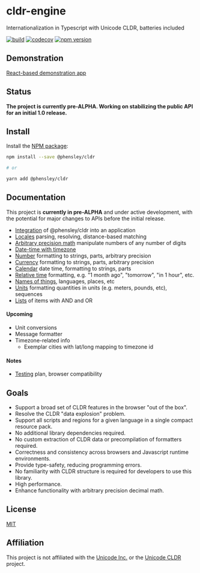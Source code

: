 # cldr-engine

Internationalization in Typescript with Unicode CLDR, batteries included

[![build](https://api.travis-ci.org/phensley/cldr-engine.svg?branch=master)](https://travis-ci.org/phensley/cldr-engine) [![codecov](https://codecov.io/gh/phensley/cldr-engine/branch/master/graph/badge.svg)](https://codecov.io/gh/phensley/cldr-engine) [![npm version](https://badge.fury.io/js/%40phensley%2Fcldr.svg)](https://www.npmjs.com/package/@phensley/cldr)

## Demonstration

[React-based demonstration app](https://phensley.github.io/cldr-engine-react-demo/)

## Status

**The project is currently pre-ALPHA. Working on stabilizing the public API for an initial 1.0 release.**

## Install

Install the [NPM package](https://www.npmjs.com/package/@phensley/cldr):

```bash
npm install --save @phensley/cldr

# or

yarn add @phensley/cldr
```

## Documentation

This project is **currently in pre-ALPHA** and under active development, with the potential for major changes to APIs before the initial release.

* [Integration](docs/integration.md) of @phensley/cldr into an application
* [Locales](docs/locale.md) parsing, resolving, distance-based matching
* [Arbitrary precision math](docs/math.md) manipulate numbers of any number of digits
* [Date-time with timezone](docs/datetime.md)
* [Number](docs/numbers.md) formatting to strings, parts, arbitrary precision
* [Currency](docs/currencies.md) formatting to strings, parts, arbitrary precision
* [Calendar](docs/calendars.md) date time, formatting to strings, parts
* [Relative time](docs/relative-times.md) formatting, e.g. "1 month ago", "tomorrow", "in 1 hour", etc.
* [Names of things](docs/names.md), languages, places, etc
* [Units](docs/units.md) formatting quantities in units (e.g. meters, pounds, etc), sequences
* [Lists](docs/lists.md) of items with AND and OR

#### Upcoming

* Unit conversions
* Message formatter
* Timezone-related info
  * Exemplar cities with lat/long mapping to timezone id

#### Notes

* [Testing](docs/testing.md) plan, browser compatibility


## Goals

* Support a broad set of CLDR features in the browser "out of the box".
* Resolve the CLDR "data explosion" problem.
* Support all scripts and regions for a given language in a single compact resource pack.
* No additional library dependencies required.
* No custom extraction of CLDR data or precompilation of formatters required.
* Correctness and consistency across browsers and Javascript runtime environments.
* Provide type-safety, reducing programming errors.
* No familiarity with CLDR structure is required for developers to use this library.
* High performance.
* Enhance functionality with arbitrary precision decimal math.

## License

[MIT](LICENSE)

## Affiliation

This project is not affiliated with the [Unicode Inc.](https://unicode.org) or the [Unicode CLDR](http://cldr.unicode.org/) project.
